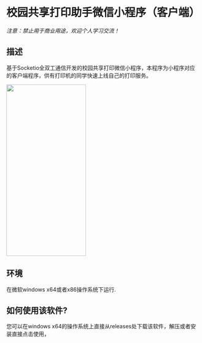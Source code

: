 # 校园共享打印助手微信小程序（客户端）

*注意：禁止用于商业用途，欢迎个人学习交流！*


## 描述

基于Socketio全双工通信开发的校园共享打印微信小程序，本程序为小程序对应的客户端程序，供有打印机的同学快速上线自己的打印服务。



<img src="https://mmbiz.qpic.cn/mmbiz_jpg/QsUWqPChJWZEj6CLVpYsUftHauom2ah0vz6Uzrb4PCQeFMQBwLdeFokLaSIwwgPWtlTBeXvMExSOlBVqb1vKwQ/0?wx_fmt=jpeg" width = "207" height = "448" 
align=center>


## 环境


在微软windows x64或者x86操作系统下运行.



## 如何使用该软件?

您可以在windows x64的操作系统上直接从releases处下载该软件，解压或者安装直接点击使用，






